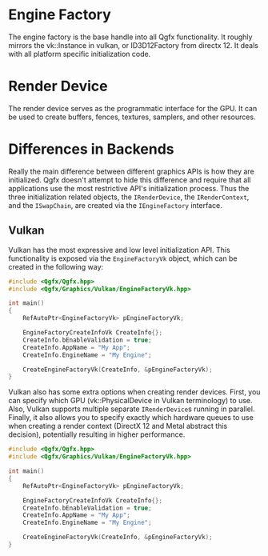 # Engine Factory

The engine factory is the base handle into all Qgfx functionality. It roughly
mirrors the vk::Instance in vulkan, or ID3D12Factory from directx 12. It deals with
all platform specific initialization code.

# Render Device

The render device serves as the programmatic interface for the GPU. It can be used to create buffers, fences, textures, samplers, and other resources.

# Differences in Backends

Really the main difference between different graphics APIs is how they are initialized. 
Qgfx doesn't attempt to hide this difference and require that all applications use the
most restrictive API's initialization process. Thus the three initialization related 
objects, the `IRenderDevice`, the `IRenderContext`, and the `ISwapChain`, are created via the `IEngineFactory` interface.

## Vulkan

Vulkan has the most expressive and low level initialization API. This functionality is exposed via the `EngineFactoryVk` object, which can be created in the following way:

```c++
#include <Qgfx/Qgfx.hpp>
#include <Qgfx/Graphics/Vulkan/EngineFactoryVk.hpp>

int main()
{
    RefAutoPtr<EngineFactoryVk> pEngineFactoryVk;

    EngineFactoryCreateInfoVk CreateInfo{};
    CreateInfo.bEnableValidation = true;
    CreateInfo.AppName = "My App";
    CreateInfo.EngineName = "My Engine";

    CreateEngineFactoryVk(CreateInfo, &pEngineFactoryVk);
}
```

Vulkan also has some extra options when creating render devices. First, you can 
specify which GPU (vk::PhysicalDevice in Vulkan terminology) to use. Also, Vulkan supports multiple separate `IRenderDevice`s running in parallel. Finally, it also 
allows you to specify exactly which hardware queues to use when creating a render 
context (DirectX 12 and Metal abstract this decision), potentially resulting in 
higher performance.

```c++
#include <Qgfx/Qgfx.hpp>
#include <Qgfx/Graphics/Vulkan/EngineFactoryVk.hpp>

int main()
{
    RefAutoPtr<EngineFactoryVk> pEngineFactoryVk;

    EngineFactoryCreateInfoVk CreateInfo{};
    CreateInfo.bEnableValidation = true;
    CreateInfo.AppName = "My App";
    CreateInfo.EngineName = "My Engine";

    CreateEngineFactoryVk(CreateInfo, &pEngineFactoryVk);
}
```
